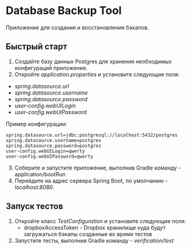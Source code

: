 # Database Backup Tool

Приложение для создания и восстановления бэкапов.

## Быстрый старт
1. Создайте базу данных Postgres для хранения необходимых конфигураций приложения.
2. Откройте *application.properties* и установите следующие поля:
 - *spring.datasource.url*
 - *spring.datasource.username*
 - *spring.datasource.password*
 - *user-config.webUILogin*
 - *user-config.webUIPassword*
 
Пример конфигурации:
```
spring.datasource.url=jdbc:postgresql://localhost:5432/postgres
spring.datasource.username=postgres
spring.datasource.password=postgres
user-config.webUILogin=qwerty
user-config.webUIPassword=qwerty
```
3. Соберите и запустите приложение, выполнив Gradle команду - application/bootRun
4. Перейдите на адрес сервера Spring Boot, по умолчанию - *localhost:8080*.

## Запуск тестов
1. Откройте класс *TestConfiguration* и установите следующие поля:
    - dropboxAccessToken - Dropbox хранилище куда будут загружаться бэкапы созданные во время тестов
4. Запустите тесты, выполнив Gradle команду - *verification/test*